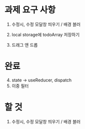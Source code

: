 # 과제 요구 사항
1. 수정시, 수정 모달창 띄우기 / 배경 블러
2. local storage에 todoArray 저장하기

5. 드래그 앤 드롭

# 완료
4. state -> useReducer, dispatch
3. 이중 필터 

# 할 것
1. 수정시, 수정 모달창 띄우기 / 배경 블러